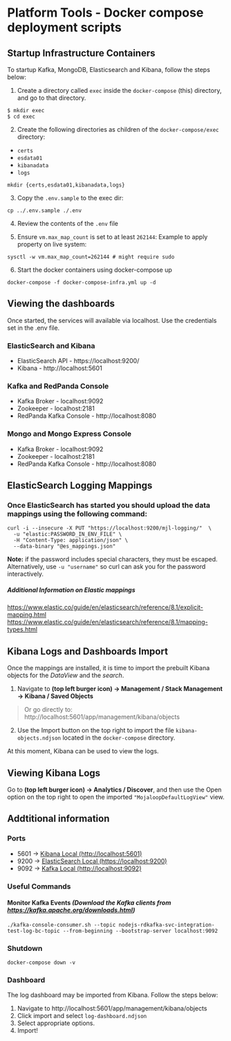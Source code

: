 # Platform Tools - Docker compose deployment scripts

## Startup Infrastructure Containers 

To startup Kafka, MongoDB, Elasticsearch and Kibana, follow the steps below:

1. Create a directory called `exec` inside the `docker-compose` (this) directory, and go to that directory.

```shell
$ mkdir exec
$ cd exec
```

2. Create the following directories as children of the `docker-compose/exec` directory:
* `certs`
* `esdata01`
* `kibanadata`
* `logs`

```shell
mkdir {certs,esdata01,kibanadata,logs}
```

3. Copy the `.env.sample` to the exec dir:
```shell
cp ../.env.sample ./.env
```

4. Review the contents of the `.env` file

5. Ensure `vm.max_map_count` is set to at least `262144`: Example to apply property on live system:
```shell
sysctl -w vm.max_map_count=262144 # might require sudo
```

6. Start the docker containers using docker-compose up
```shell
docker-compose -f docker-compose-infra.yml up -d
```

## Viewing the dashboards

Once started, the services will available via localhost.
Use the credentials set in the .env file.

### ElasticSearch and Kibana
- ElasticSearch API - https://localhost:9200/
- Kibana - http://localhost:5601

### Kafka and RedPanda Console
- Kafka Broker - localhost:9092
- Zookeeper - localhost:2181
- RedPanda Kafka Console - http://localhost:8080

### Mongo and Mongo Express Console
- Kafka Broker - localhost:9092
- Zookeeper - localhost:2181
- RedPanda Kafka Console - http://localhost:8080


## ElasticSearch Logging Mappings

### Once ElasticSearch has started you should upload the data mappings using the following command:

```shell
curl -i --insecure -X PUT "https://localhost:9200/mjl-logging/"  \ 
  -u "elastic:PASSWORD_IN_ENV_FILE" \ 
  -H "Content-Type: application/json" \
  --data-binary "@es_mappings.json"
```
**Note:** if the password includes special characters, they must be escaped. Alternatively, use `-u "username"` so curl can ask you for the password interactively.

##### Additional Information on Elastic mappings
https://www.elastic.co/guide/en/elasticsearch/reference/8.1/explicit-mapping.html
https://www.elastic.co/guide/en/elasticsearch/reference/8.1/mapping-types.html

## Kibana Logs and Dashboards Import

Once the mappings are installed, it is time to import the prebuilt Kibana objects for the _DataView_ and the _search_. 

1. Navigate to **(top left burger icon) -> Management / Stack Management -> Kibana / Saved Objects**

>Or go directly to: http://localhost:5601/app/management/kibana/objects

2. Use the Import button on the top right to import the file `kibana-objects.ndjson` located in the `docker-compose` directory.

At this moment, Kibana can be used to view the logs. 

## Viewing Kibana Logs

Go to **(top left burger icon) -> Analytics / Discover**, and then use the Open option on the top right to open the imported `"MojaloopDefaultLogView"` view.   

## Addtitional information

### Ports
* 5601 -> [Kibana Local (http://localhost:5601)](http://localhost:5601)
* 9200 -> [ElasticSearch Local (https://localhost:9200)](https://localhost:9200)
* 9092 -> [Kafka Local (http://localhost:9092)](http://localhost:9092)

### Useful Commands

#### Monitor Kafka Events _(Download the Kafka clients from https://kafka.apache.org/downloads.html)_
```shell
./kafka-console-consumer.sh --topic nodejs-rdkafka-svc-integration-test-log-bc-topic --from-beginning --bootstrap-server localhost:9092
```

### Shutdown
```shell
docker-compose down -v
```

### Dashboard
The log dashboard may be imported from Kibana. Follow the steps below:
1. Navigate to http://localhost:5601/app/management/kibana/objects
2. Click import and select `log-dashboard.ndjson`
3. Select appropriate options.
4. Import!

